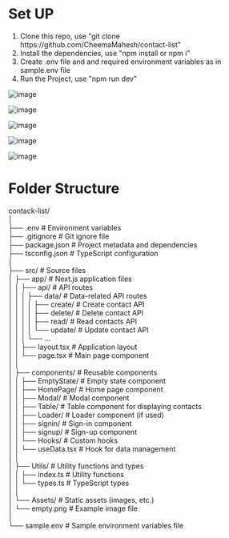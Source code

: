 <h1>Set UP</h1>
<ol>
  <li>Clone this repo, use "git clone https://github.com/CheemaMahesh/contact-list"</li>
  <li>Install the dependencies, use "npm install or npm i"</li>
  <li>Create .env file and and required environment variables as in sample.env file</li>
  <li>Run the Project, use "npm run dev"</li>
</ol>

![image](https://github.com/user-attachments/assets/eb7c3e56-097b-40ce-9a33-a3eba1ef7972)

![image](https://github.com/user-attachments/assets/0ab972b8-2f39-4edd-92e6-40dc7fbae1b3)

![image](https://github.com/user-attachments/assets/7047a91a-656e-4c41-aaf9-aa06d840ec58)

![image](https://github.com/user-attachments/assets/e9ad3c13-edca-4617-a3b8-42fea3930da4)

![image](https://github.com/user-attachments/assets/0f8686b0-9752-4ab5-bf67-26bd2e92908f)


<h1>Folder Structure</h1>
contack-list/<br />
│<br />
├── .env                       # Environment variables<br />
├── .gitignore                 # Git ignore file<br />
├── package.json               # Project metadata and dependencies<br />
├── tsconfig.json              # TypeScript configuration<br />
│<br />
├── src/                       # Source files<br />
│   ├── app/                   # Next.js application files<br />
│   │   ├── api/               # API routes<br />
│   │   │   ├── data/          # Data-related API routes<br />
│   │   │   │   ├── create/    # Create contact API<br />
│   │   │   │   ├── delete/    # Delete contact API<br />
│   │   │   │   ├── read/      # Read contacts API<br />
│   │   │   │   └── update/    # Update contact API<br />
│   │   │   └── ...<br />
│   │   ├── layout.tsx         # Application layout<br />
│   │   └── page.tsx           # Main page component<br />
│   │<br />
│   ├── components/             # Reusable components<br />
│   │   ├── EmptyState/        # Empty state component<br />
│   │   ├── HomePage/          # Home page component<br />
│   │   ├── Modal/             # Modal component<br />
│   │   ├── Table/             # Table component for displaying contacts<br />
│   │   ├── Loader/            # Loader component (if used)<br />
│   │   ├── signin/            # Sign-in component<br />
│   │   ├── signup/            # Sign-up component<br />
│   │   └── Hooks/             # Custom hooks<br />
│   │       └── useData.tsx    # Hook for data management<br />
│   │<br />
│   ├── Utils/                 # Utility functions and types<br />
│   │   ├── index.ts           # Utility functions<br />
│   │   └── types.ts           # TypeScript types<br />
│   │<br />
│   └── Assets/                # Static assets (images, etc.)<br />
│       └── empty.png          # Example image file<br />
│<br />
└── sample.env                 # Sample environment variables file<br />

